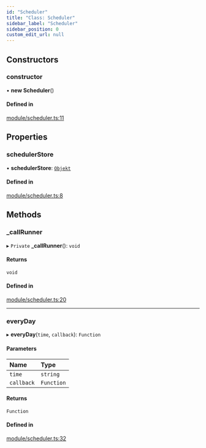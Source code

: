 ```yaml
---
id: "Scheduler"
title: "Class: Scheduler"
sidebar_label: "Scheduler"
sidebar_position: 0
custom_edit_url: null
---
```


## Constructors

### constructor

• **new Scheduler**()

#### Defined in

[module/scheduler.ts:11](https://bitbucket.org/siposdani87/sui-js/src/5c73bef/src/module/scheduler.ts#lines-11)

## Properties

### schedulerStore

• **schedulerStore**: [`Objekt`](Objekt.md)

#### Defined in

[module/scheduler.ts:8](https://bitbucket.org/siposdani87/sui-js/src/5c73bef/src/module/scheduler.ts#lines-8)

## Methods

### \_callRunner

▸ `Private` **_callRunner**(): `void`

#### Returns

`void`

#### Defined in

[module/scheduler.ts:20](https://bitbucket.org/siposdani87/sui-js/src/5c73bef/src/module/scheduler.ts#lines-20)

___

### everyDay

▸ **everyDay**(`time`, `callback`): `Function`

#### Parameters

| Name | Type |
| :------ | :------ |
| `time` | `string` |
| `callback` | `Function` |

#### Returns

`Function`

#### Defined in

[module/scheduler.ts:32](https://bitbucket.org/siposdani87/sui-js/src/5c73bef/src/module/scheduler.ts#lines-32)
